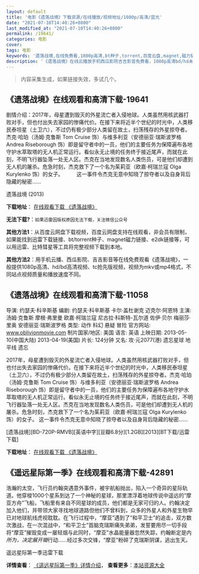 ```yaml
---
layout: default
title: '电影《遗落战境》下载资源/在线播放/视频地址/1080p/高清/蓝光'
date: "2021-07-10T14:40:26+0800"
last_modified_at: "2021-07-10T14:40:26+0800"
permalink: /19641/
categories: 电影
cover:
tags: 电影
keywords: '遗落战境,在线免费看,1080p高清,bt种子,torrent,百度云盘,magnet,磁力链,迅雷下载资源'
description: '《遗落战境》在线云播放手机西瓜影院吉吉影音免费看，1080p高清bd/hd未删减完整版和tc抢先枪版，mkv/mp4格式，附带bt/torrent种子、magnet/磁力链、百度云盘、网盘资源迅雷下载链接'
---
```


>内容采集生成，如果链接失效，多试几个。


## 《遗落战境》在线观看和高清下载-19641

剧情介绍：2017年，母星遭到毁灭的外星流亡者入侵地球。人类虽然用核武器打败对手，但也付出失去家园的惨痛代价。在接下来将近半个世纪的时光中，人类移民泰坦星（土卫六），不过仍有极少部分人类留在故土，扫荡残存的外星掠夺者。杰克·哈珀（汤姆·克鲁斯 Tom Cruise 饰）与维多利亚（安德丽亚·瑞斯波罗格 Andrea Riseborough 饰）即是留守者中的一员，他们的主要任务为保障遍布各地守护水萃取塔的无人机正常运行。看似永无止境的任务终于接近尾声，而就在此刻，不明飞行器坠落一处无人区。杰克在当地发现数名人类伤员，可是他们却遭到无人机的屠杀。危急时刻，杰克救下了一个名为茱莉亚（欧嘉·柯瑞兰寇 Olga Kurylenko 饰）的女子。  　　这一事件令杰克无意中知晓了掠夺者以及自身背后隐藏的秘密……


遗落战境 (2013)

**下载地址**： [在线观看下载 《遗落战境》](https://www.btbtdy.me/btdy/dy2234.html) 


**无法下载?**：`如果迅雷因版权原因无法下载，关注微信公众号 `

**其他方法1**：从百度云网盘下载视频，百度云网盘支持在线观看，非会员有限制，如果能找到迅雷下载链接、bt/torrent种子、magnet磁力链接、e2dk链接等，可以用迅雷、比特彗星等工具将完整视频下载到本地。

**其他方法2**：用手机云播、西瓜影院、吉吉影音等在线免费观看《遗落战境》，一般提供1080p高清、hd/bd高清视频、tc抢先版视频，视频为mkv或mp4格式，不同站点视频质量和播放速度不同。


## 《遗落战境》在线观看和高清下载-11058

导演: 约瑟夫·科辛斯基 编剧: 约瑟夫·科辛斯基 卡尔·盖杜谢克 迈克尔·阿恩特 主演: 汤姆·克鲁斯 摩根·弗里曼 欧嘉·柯瑞兰寇 尼古拉·科斯特-瓦尔道 佐伊·贝尔 梅丽莎·里奥 安德丽亚·瑞斯波罗格 类型: 动作 科幻 悬疑 冒险 官方网站: www.oblivionmovie.com 制片国家/地区: 美国 语言: 英语 上映日期: 2013-05-10(中国大陆) 2013-04-19(美国) 片长: 124分钟 又名: 攻‧元2077(港) 遗忘星球 地平线 遗忘

2017年，母星遭到毁灭的外星流亡者入侵地球。人类虽然用核武器打败对手，但也付出失去家园的惨痛代价。在接下来将近半个世纪的时光中，人类移民泰坦星（土卫六），不过仍有极少部分人类留在故土，扫荡残存的外星掠夺者。杰克·哈珀（汤姆·克鲁斯 Tom Cruise 饰）与维多利亚（安德丽亚·瑞斯波罗格 Andrea Riseborough 饰）即是留守者中的一员，他们的主要任务为保障遍布各地守护水萃取塔的无人机正常运行。看似永无止境的任务终于接近尾声，而就在此刻，不明飞行器坠落一处无人区。杰克在当地发现数名人类伤员，可是他们却遭到无人机的屠杀。危急时刻，杰克救下了一个名为茱莉亚（欧嘉·柯瑞兰寇 Olga Kurylenko 饰）的女子。 这一事件令杰克无意中知晓了掠夺者以及自身背后隐藏的秘密……


[遗落战境][BD-720P-RMVB][英语中字][豆瓣6.8分][1.2GB][2013][BT下载/迅雷下载]

**下载地址**： [在线观看下载 《遗落战境》](https://www.btdx8.com/torrent/oblivion_2013.html) 


## 《遥远星际第一季》在线观看和高清下载-42891

浩瀚的太空，飞行员约翰突遇意外事件，被宇航船抛出，陷入一个奇异的星际轨道。他穿梭1000个星系到达了一个神秘的星球，那里漂浮着地球传说中遥远的“摩亚方舟”飞船，飞船里有来自不同星球的成员，他们都是无家可归的人。约翰决定加入他们，并带领大家寻找地球道路但他们不曾料到，众多的外星人和外星生物早已对地球航线虎视耽耽。在飞行过程中，“摩亚”遇到了&ldquo;和平卫士”的追击，双方数次激战，在一次混战中，&ldquo;和平卫士”首脑克瑞斯痛失弟弟，发誓要用尽一切手段将“摩亚”摧毁变成一屡轻烟与此同时，“摩亚”水晶能量器忽然失踪，约翰断定是内*所为，决定展开锄*行动......经过多次交锋，&ldquo;摩亚”粉碎了克瑞斯阴谋，逃出生天。</span>


遥远星际第一季迅雷下载

**详情查看**： [《遥远星际第一季》详情介绍](/movie/42891/)， **查看更多**：[本站资源大全](/movie/t/all/)

